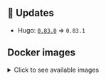 ## :heartbeat: Updates

* Hugo: [`0.83.0`](https://github.com/klakegg/docker-hugo/releases/tag/0.83.0) => `0.83.1`


## Docker images

<details>
<summary>Click to see available images</summary>

This release is available from Docker Hub as project `klakegg/hugo` with the following tags:

| Alias tags                   | Version specific tags                      |
| ---------------------------- | ------------------------------------------ |
| `busybox`, `latest`          | `0.83.1-busybox`, `0.83.1`                     |
| `busybox-ci`, `ci`           | `0.83.1-busybox-ci`, `0.83.1-ci`               |
| `busybox-onbuild`, `onbuild` | `0.83.1-busybox-onbuild`, `0.83.1-onbuild`     |
| `alpine`                     | `0.83.1-alpine`                              |
| `alpine-ci`                  | `0.83.1-alpine-ci`                           |
| `alpine-onbuild`             | `0.83.1-alpine-onbuild`                      |
| `asciidoctor`                | `0.83.1-asciidoctor`                         |
| `asciidoctor-ci`             | `0.83.1-asciidoctor-ci`                      |
| `asciidoctor-onbuild`        | `0.83.1-asciidoctor-onbuild`                 |
| `pandoc`                     | `0.83.1-pandoc`                              |
| `pandoc-ci`                  | `0.83.1-pandoc-ci`                           |
| `pandoc-onbuild`             | `0.83.1-pandoc-onbuild`                      |
| `ext-alpine`                 | `0.83.1-ext-alpine`                          |
| `ext-alpine-ci`              | `0.83.1-ext-alpine-ci`                       |
| `ext-alpine-onbuild`         | `0.83.1-ext-alpine-onbuild`                  |
| `ext-asciidoctor`            | `0.83.1-ext-asciidoctor`                     |
| `ext-asciidoctor-ci`         | `0.83.1-ext-asciidoctor-ci`                  |
| `ext-asciidoctor-onbuild`    | `0.83.1-ext-asciidoctor-onbuild`             |
| `ext-pandoc`                 | `0.83.1-ext-pandoc`                          |
| `ext-pandoc-ci`              | `0.83.1-ext-pandoc-ci`                       |
| `ext-pandoc-onbuild`         | `0.83.1-ext-pandoc-onbuild`                  |
| `debian`                     | `0.83.1-debian`                              |
| `debian-ci`                  | `0.83.1-debian-ci`                           |
| `debian-onbuild`             | `0.83.1-debian-onbuild`                      |
| `ext-debian`, `ext`, `latest-ext` | `0.83.1-ext-debian`, `0.83.1-ext`         |
| `ext-debian-ci`, `ext-ci`    | `0.83.1-ext-debian-ci`, `0.83.1-ext-ci`        |
| `ext-debian-onbuild`, `ext-onbuild` | `0.83.1-ext-debian-onbuild`, `0.83.1-ext-onbuild` |
| `ubuntu`                     | `0.83.1-ubuntu`                            |
| `ubuntu-ci`                  | `0.83.1-ubuntu-ci`                         |
| `ubuntu-onbuild`             | `0.83.1-ubuntu-onbuild`                    |
| `ext-ubuntu`                 | `0.83.1-ext-ubuntu`                        |
| `ext-ubuntu-ci`              | `0.83.1-ext-ubuntu-ci`                     |
| `ext-ubuntu-onbuild`         | `0.83.1-ext-ubuntu-onbuild`                |
</details>